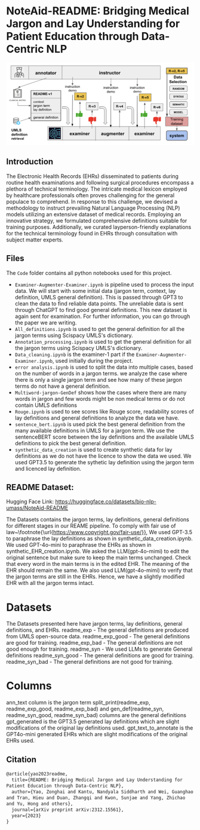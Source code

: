 # NoteAid-README: Bridging Medical Jargon and Lay Understanding for Patient Education through Data-Centric NLP

![Human-ai-loop](https://github.com/seasonyao/NoteAid-README/blob/main/Images/human-ai-loop.png?raw=true)

## Introduction

The Electronic Health Records (EHRs) disseminated to patients during routine health examinations and following surgical procedures encompass a plethora of technical terminology. The intricate medical lexicon employed by healthcare professionals often proves challenging for the general populace to comprehend. In response to this challenge, we devised a methodology to instruct prevailing Natural Language Processing (NLP) models utilizing an extensive dataset of medical records. Employing an innovative strategy, we formulated comprehensive definitions suitable for training purposes. Additionally, we curated layperson-friendly explanations for the technical terminology found in EHRs through consultation with subject matter experts.

## Files

The `Code` folder contains all python notebooks used for this project.

- `Examiner-Augmenter-Examiner.ipynb` is pipeline used to process the input data. We will start with some initial data (jargon term, context, lay definition, UMLS general definition). This is passed through GPT3 to clean the data to find reliable data points. The unreliable data is sent through ChatGPT to find good general definitions. This new dataset is again sent for examination. For further information, you can go through the paper we are writing.
- `All_definitions.ipynb` is used to get the general definition for all the jargon terms using Scispacy UMLS's dictionary.
- `Annotation_processing.ipynb` is used to get the general definition for all the jargon terms using Scispacy UMLS's dictionary.
- `Data_cleaning.ipynb` is the examiner-1 part if the `Examiner-Augmenter-Examiner.ipynb`, used initially during the project.
- `error analysis.ipynb` is used to split the data into multiple cases, based on the number of words in a jargon terms. we analyze the case where there is only a single jargon term and see how many of these jargon terms do not have a general definition.
- `Multiword-jargon-GenDef` shows how the cases where there are many words in jargon and few words might be non medical terms or do not contain UMLS definitions
- `Rouge.ipynb` is used to see scores like Rouge score, readability scores of lay definitions and general definitions to analyze the data we have.
- `sentence_bert.ipynb` is used pick the best general definition from the many available definitions in UMLS for a jargon term. We use the sentenceBERT score between the lay definitions and the available UMLS definitions to pick the best general definition.
- `synthetic_data_creation` is used to create synthetic data for lay definitions as we do not have the licence to show the data we used. We used GPT3.5 to generate the sythetic lay definition using the jargon term and licenced lay definition.

## README Dataset:

Hugging Face Link: https://huggingface.co/datasets/bio-nlp-umass/NoteAid-README

The Datasets contains the jargon terms, lay definitions, general definitions for different stages in our REAME pipeline. To comply with fair use of law~\footnote{\url{https://www.copyright.gov/fair-use/}}, We used GPT-3.5 to paraphrase the lay definitions as shown in synthetic_data_creation.ipynb. We used GPT-4o-mini to paraphrase the EHRs as shown in synthetic_EHR_creation.ipynb. We asked the LLM(gpt-4o-mimi) to edit the original sentence but make sure to keep the main terms unchanged. Check that every word in the main terms is in the edited EHR. The meaning of the EHR should remain the same. We also used LLM(gpt-4o-mimi) to verify that the jargon terms are still in the EHRs. Hence, we have a slightly modified EHR with all the jargon terms intact.

# Datasets
The Datasets presented here have jargon terms, lay definitions, general definitions, and EHRs.
readme_exp - The general definitions are produced from UMLS open-source data.
readme_exp_good - The general definitions are good for training.
readme_exp_bad - The general definitions are not good enough for training.
readme_syn - We used LLMs to generate General definitions
readme_syn_good - The general definitions are good for training.
readme_syn_bad - The general definitions are not good for training.
# Columns
ann_text column is the jargon term
split_print(readme_exp, readme_exp_good, readme_exp_bad) and gen_def(readme_syn, readme_syn_good, readme_syn_bad) columns are the general definitions
gpt_generated is the GPT3.5 generated lay definitions which are slight modifications of the original lay definitions used.
gpt_text_to_annotate is the GPT4o-mini generated EHRs which are slight modifications of the original EHRs used.

## Citation

```
@article{yao2023readme,
  title={README: Bridging Medical Jargon and Lay Understanding for Patient Education through Data-Centric NLP},
  author={Yao, Zonghai and Kantu, Nandyala Siddharth and Wei, Guanghao and Tran, Hieu and Duan, Zhangqi and Kwon, Sunjae and Yang, Zhichao and Yu, Hong and others},
  journal={arXiv preprint arXiv:2312.15561},
  year={2023}
}
```

